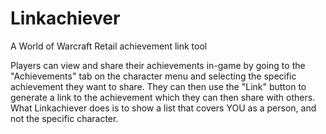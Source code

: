 # Linkachiever
A World of Warcraft Retail achievement link tool

Players can view and share their achievements in-game by going to the "Achievements" tab on the character menu and selecting the specific achievement they want to share. They can then use the "Link" button to generate a link to the achievement which they can then share with others. What Linkachiever does is to show a list that covers YOU as a person, and not the specific character.
